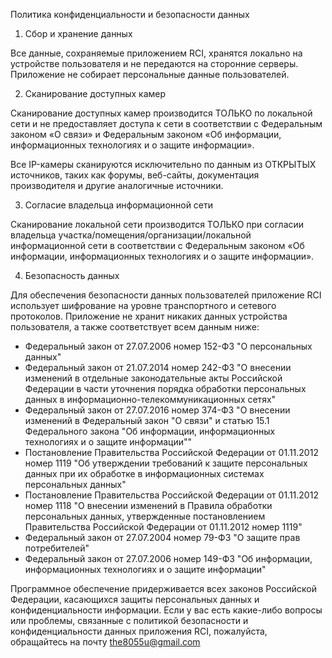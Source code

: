 Политика конфиденциальности и безопасности данных

1. Сбор и хранение данных

Все данные, сохраняемые приложением RCI, хранятся локально на устройстве пользователя и не передаются на сторонние серверы. Приложение не собирает персональные данные пользователей.

2. Сканирование доступных камер

Сканирование доступных камер производится ТОЛЬКО по локальной сети и не предоставляет доступа к сети в соответствии с Федеральным законом «О связи» и Федеральным законом «Об информации, информационных технологиях и о защите информации».

Все IP-камеры сканируются исключительно по данным из ОТКРЫТЫХ источников, таких как форумы, веб-сайты, документация производителя и другие аналогичные источники.

3. Согласие владельца информационной сети

Сканирование локальной сети производится ТОЛЬКО при согласии владельца участка/помещения/организации/локальной информационной сети в соответствии с Федеральным законом «Об информации, информационных технологиях и о защите информации».

4. Безопасность данных

Для обеспечения безопасности данных пользователей приложение RCI использует шифрование на уровне транспортного и сетевого протоколов. Приложение не хранит никаких данных устройства пользователя, а также соответствует всем данным ниже:

- Федеральный закон от 27.07.2006 номер 152-ФЗ "О персональных данных"
- Федеральный закон от 21.07.2014 номер 242-ФЗ "О внесении изменений в отдельные законодательные акты Российской Федерации в части уточнения порядка обработки персональных данных в информационно-телекоммуникационных сетях"
- Федеральный закон от 27.07.2016 номер 374-ФЗ "О внесении изменений в Федеральный закон "О связи" и статью 15.1 Федерального закона "Об информации, информационных технологиях и о защите информации""
- Постановление Правительства Российской Федерации от 01.11.2012 номер 1119 "Об утверждении требований к защите персональных данных при их обработке в информационных системах персональных данных"
- Постановление Правительства Российской Федерации от 01.11.2012 номер 1118 "О внесении изменений в Правила обработки персональных данных, утвержденные постановлением Правительства Российской Федерации от 01.11.2012 номер 1119"
- Федеральный закон от 27.07.2004 номер 79-ФЗ "О защите прав потребителей"
- Федеральный закон от 27.07.2006 номер 149-ФЗ "Об информации, информационных технологиях и о защите информации"

Программное обеспечение придерживается всех законов Российской Федерации, касающихся защиты персональных данных и конфиденциальности информации. Если у вас есть какие-либо вопросы или проблемы, связанные с политикой безопасности и конфиденциальности данных приложения RCI, пожалуйста, обращайтесь на почту the8055u@gmail.com